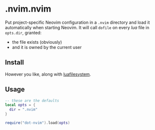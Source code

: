 # .nvim.nvim

Put project-specific Neovim configuration in a `.nvim` directory and load it
automatically when starting Neovim. It will call `dofile` on every _lua_ file
in `opts.dir`, granted:

- the file exists (obviously)
- and it is owned by the current user

## Install

However you like, along with [luafilesystem].

## Usage

```lua
-- these are the defaults
local opts = {
  dir = ".nvim"
}

require("dot-nvim").load(opts)
```

[luafilesystem]: https://github.com/lunarmodules/luafilesystem
